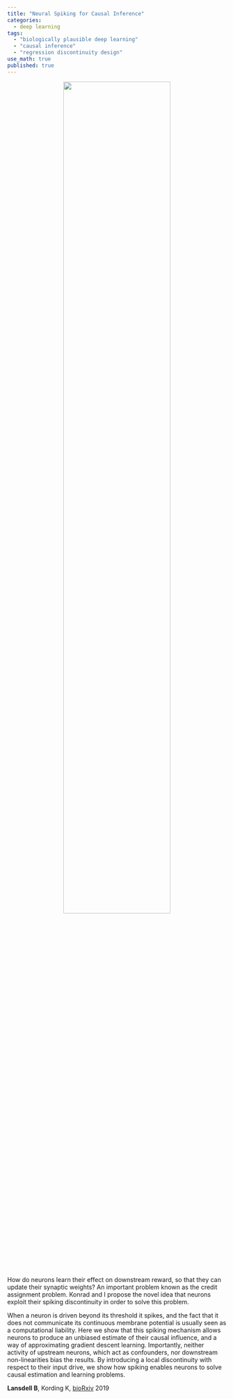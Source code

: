 ```yaml
---
title: "Neural Spiking for Causal Inference"
categories:
  - deep learning
tags:
  - "biologically plausible deep learning"
  - "causal inference"
  - "regression discontinuity design"
use_math: true
published: true
---
```


<p style="text-align: center"><img src="../../images/fig1_pretty.png" width="70%" align="middle"></p>

How do neurons learn their effect on downstream reward, so that they can update their synaptic weights? An important problem known as the credit assignment problem. Konrad and I propose the novel idea that neurons exploit their spiking discontinuity in order to solve this problem.

When a neuron is driven beyond its threshold it spikes, and the fact that it does not communicate its continuous membrane potential is usually seen as a computational liability. Here we show that this spiking mechanism allows neurons to produce an unbiased estimate of their causal influence, and a way of approximating gradient descent learning. Importantly, neither activity of upstream neurons, which act as confounders, nor downstream non-linearities bias the results. By introducing a local discontinuity with respect to their input drive, we show how spiking enables neurons to solve causal estimation and learning problems.

**Lansdell B**, Kording K, [bioRxiv](https://www.biorxiv.org/content/biorxiv/early/2019/10/15/253351.full.pdf) 2019
